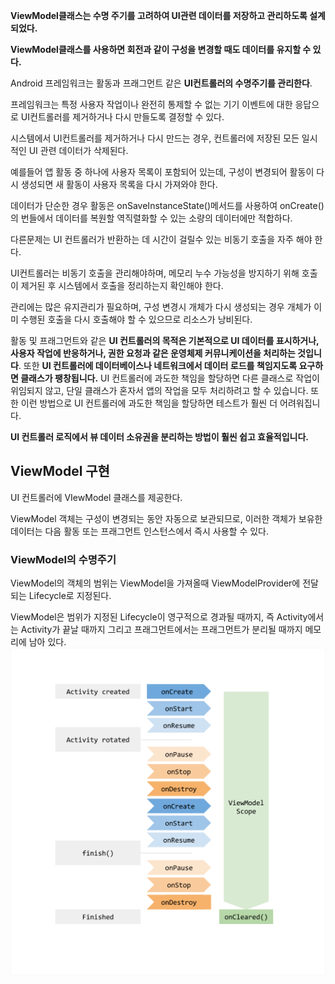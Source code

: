 **ViewModel클래스는 수명 주기를 고려하여 UI관련 데이터를 저장하고 관리하도록 설계되었다.**

**ViewModel클래스를 사용하면 회전과 같이 구성을 변경할 때도 데이터를 유지할 수 있다.**

Android 프레임워크는 활동과 프래그먼트 같은 **UI컨트롤러의 수명주기를 관리한다**.

프레임워크는 특정 사용자 작업이나 완전히 통제할 수 없는 기기 이벤트에 대한 응답으로 UI컨트롤러를 제거하거나 다시 만들도록 결정할 수 있다.

시스템에서 UI컨트롤러를 제거하거나 다시 만드는 경우, 컨트롤러에 저장된 모든 일시적인 UI 관련 데이터가 삭제된다.

예를들어 앱 활동 중 하나에 사용자 목록이 포함되어 있는데, 구성이 변경되어 활동이 다시 생성되면 새 활동이 사용자 목록을 다시 가져와야 한다.

데이터가 단순한 경우 활동은 onSaveInstanceState()메서드를 사용하여 onCreate()의 번들에서 데이터를 복원할 역직렬화할 수 있는 소량의 데이터에만 적합하다.

다른문제는 UI 컨트롤러가 반환하는 데 시간이 걸릴수 있는 비동기 호출을 자주 해야 한다.

UI컨트롤러는 비동기 호출을 관리해야하며, 메모리 누수 가능성을 방지하기 위해 호출이 제거된 후 시스템에서 호출을 정리하는지 확인해야 한다.

관리에는 많은 유지관리가 필요하며, 구성 변경시 개체가 다시 생성되는 경우 개체가 이미 수행된 호출을 다시 호출해야 할 수 있으므로 리소스가 낭비된다.

활동 및 프래그먼트와 같은 **UI 컨트롤러의 목적은 기본적으로 UI 데이터를 표시하거나, 사용자 작업에 반응하거나, 권한 요청과 같은 운영체제 커뮤니케이션을 처리하는 것입니다**. 또한 **UI 컨트롤러에 데이터베이스나 네트워크에서 데이터 로드를 책임지도록 요구하면 클래스가 팽창됩니다.** UI 컨트롤러에 과도한 책임을 할당하면 다른 클래스로 작업이 위임되지 않고, 단일 클래스가 혼자서 앱의 작업을 모두 처리하려고 할 수 있습니다. 또한 이런 방법으로 UI 컨트롤러에 과도한 책임을 할당하면 테스트가 훨씬 더 어려워집니다.

**UI 컨트롤러 로직에서 뷰 데이터 소유권을 분리하는 방법이 훨씬 쉽고 효율적입니다.**

## ViewModel 구현

UI 컨트롤러에 VIewModel 클래스를 제공한다.

ViewModel 객체는 구성이 변경되는 동안 자동으로 보관되므로, 이러한 객체가 보유한 데이터는 다음 활동 또는 프래그먼트 인스턴스에서 즉시 사용할 수 있다.

### ViewModel의 수명주기

ViewModel의 객체의 범위는 ViewModel을 가져올때 ViewModelProvider에 전달되는 Lifecycle로 지정된다.

ViewModel은 범위가 지정된 Lifecycle이 영구적으로 경과될 때까지, 즉 Activity에서는  Activity가 끝날 때까지 그리고 프래그먼트에서는 프래그먼트가 분리될 때까지 메모리에 남아 있다.
![](image/img_1.png)
